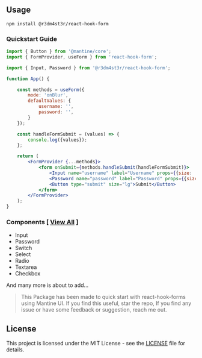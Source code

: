 ## Usage
    npm install @r3dm4st3r/react-hook-form

### Quickstart Guide

```jsx
import { Button } from '@mantine/core';
import { FormProvider, useForm } from 'react-hook-form';

import { Input, Password } from '@r3dm4st3r/react-hook-form';

function App() {

    const methods = useForm({
        mode: 'onBlur',
        defaultValues: {
            username: '',
            password: '',
        }
    });

    const handleFormSubmit = (values) => {
        console.log({values});
    };

    return (
        <FormProvider {...methods}>
            <form onSubmit={methods.handleSubmit(handleFormSubmit)}>
                <Input name="username" label="Username" props={{size: 'lg'}} />
                <Password name="password" label="Password" props={{size: 'lg'}} />
                <Button type="submit" size="lg">Submit</Button>
            </form>
        </FormProvider>
    );
}
```

### Components [ [View All](src%2Felements) ]

- Input
- Password
- Switch
- Select
- Radio
- Textarea
- Checkbox

And many more is about to add...

> This Package has been made to quick start with react-hook-forms using Mantine UI. If you find this useful, star the repo, If you find any issue or have some feedback or suggestion, reach me out.

## License
This project is licensed under the MIT License - see the [LICENSE](LICENSE) file for details.
